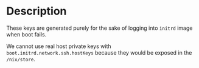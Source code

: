 # Description

These keys are generated purely for the sake of logging into `initrd` image when boot fails.

We cannot use real host private keys with `boot.initrd.network.ssh.hostKeys` because they would be exposed in the `/nix/store`.

